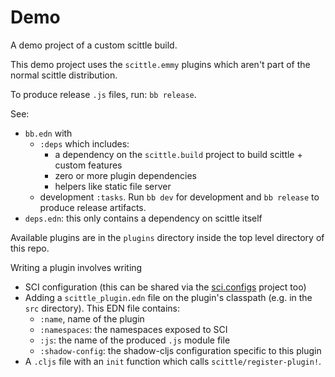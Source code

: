 # Demo

A demo project of a custom scittle build.

This demo project uses the `scittle.emmy` plugins which aren't part of the normal scittle distribution.

To produce release `.js` files, run: `bb release`.

See:

- `bb.edn` with
  - `:deps` which includes:
    - a dependency on the `scittle.build` project to build scittle + custom features
    - zero or more plugin dependencies
    - helpers like static file server
  - development `:tasks`. Run `bb dev` for development and `bb release` to produce release artifacts.
- `deps.edn`: this only contains a dependency on scittle itself

Available plugins are in the `plugins` directory inside the top level directory of this repo.

Writing a plugin involves writing

- SCI configuration (this can be shared via the [sci.configs](https://github.com/babashka/sci.configs) project too)
- Adding a `scittle_plugin.edn` file on the plugin's classpath (e.g. in the `src` directory). This EDN file contains:
  - `:name`, name of the plugin
  - `:namespaces`: the namespaces exposed to SCI
  - `:js`: the name of the produced `.js` module file
  - `:shadow-config`: the shadow-cljs configuration specific to this plugin
- A `.cljs` file with an `init` function which calls `scittle/register-plugin!`.

